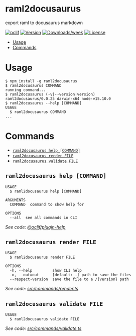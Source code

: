 raml2docusaurus
===============

export raml to docusaurus markdown

[![oclif](https://img.shields.io/badge/cli-oclif-brightgreen.svg)](https://oclif.io)
[![Version](https://img.shields.io/npm/v/raml2docusaurus.svg)](https://npmjs.org/package/raml2docusaurus)
[![Downloads/week](https://img.shields.io/npm/dw/raml2docusaurus.svg)](https://npmjs.org/package/raml2docusaurus)
[![License](https://img.shields.io/npm/l/raml2docusaurus.svg)](https://github.com/eleboucher/raml2docusaurus/blob/main/package.json)

<!-- toc -->
* [Usage](#usage)
* [Commands](#commands)
<!-- tocstop -->
# Usage
<!-- usage -->
```sh-session
$ npm install -g raml2docusaurus
$ raml2docusaurus COMMAND
running command...
$ raml2docusaurus (-v|--version|version)
raml2docusaurus/0.0.25 darwin-x64 node-v15.10.0
$ raml2docusaurus --help [COMMAND]
USAGE
  $ raml2docusaurus COMMAND
...
```
<!-- usagestop -->
# Commands
<!-- commands -->
* [`raml2docusaurus help [COMMAND]`](#raml2docusaurus-help-command)
* [`raml2docusaurus render FILE`](#raml2docusaurus-render-file)
* [`raml2docusaurus validate FILE`](#raml2docusaurus-validate-file)

## `raml2docusaurus help [COMMAND]`

```
USAGE
  $ raml2docusaurus help [COMMAND]

ARGUMENTS
  COMMAND  command to show help for

OPTIONS
  --all  see all commands in CLI
```

_See code: [@oclif/plugin-help](https://github.com/oclif/plugin-help/blob/v3.2.0/src/commands/help.ts)_

## `raml2docusaurus render FILE`

```
USAGE
  $ raml2docusaurus render FILE

OPTIONS
  -h, --help         show CLI help
  -o, --out=out      [default: .] path to save the files
  --respect-version  save the file to a /{version} path
```

_See code: [src/commands/render.ts](https://github.com/eleboucher/raml2docusaurus/blob/v0.0.25/src/commands/render.ts)_

## `raml2docusaurus validate FILE`

```
USAGE
  $ raml2docusaurus validate FILE
```

_See code: [src/commands/validate.ts](https://github.com/eleboucher/raml2docusaurus/blob/v0.0.25/src/commands/validate.ts)_
<!-- commandsstop -->
